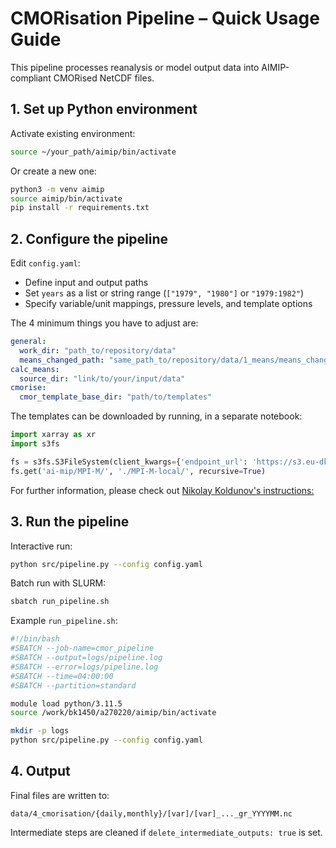 # CMORisation Pipeline – Quick Usage Guide

This pipeline processes reanalysis or model output data into AIMIP-compliant CMORised NetCDF files.

## 1. Set up Python environment

Activate existing environment:

```bash
source ~/your_path/aimip/bin/activate
````

Or create a new one:

```bash
python3 -m venv aimip
source aimip/bin/activate
pip install -r requirements.txt
```

## 2. Configure the pipeline

Edit `config.yaml`:

* Define input and output paths
* Set `years` as a list or string range (`["1979", "1980"]` or `"1979:1982"`)
* Specify variable/unit mappings, pressure levels, and template options

The 4 minimum things you have to adjust are:

```yaml
general:
  work_dir: "path_to/repository/data"
  means_changed_path: "same_path_to/repository/data/1_means/means_changed.json"
calc_means:
  source_dir: "link/to/your/input/data"
cmorise:
  cmor_template_base_dir: "path/to/templates"
```

The templates can be downloaded by running, in a separate notebook:

```python
import xarray as xr
import s3fs

fs = s3fs.S3FileSystem(client_kwargs={'endpoint_url': 'https://s3.eu-dkrz-1.dkrz.cloud'},anon=True)
fs.get('ai-mip/MPI-M/', './MPI-M-local/', recursive=True)
```
For further information, please check out [Nikolay Koldunov's instructions:](https://github.com/koldunovn/aimip/blob/main/data_read/data_reading_examples.ipynb)

## 3. Run the pipeline

Interactive run:

```bash
python src/pipeline.py --config config.yaml
```

Batch run with SLURM:

```bash
sbatch run_pipeline.sh
```

Example `run_pipeline.sh`:

```bash
#!/bin/bash
#SBATCH --job-name=cmor_pipeline
#SBATCH --output=logs/pipeline.log
#SBATCH --error=logs/pipeline.log
#SBATCH --time=04:00:00
#SBATCH --partition=standard

module load python/3.11.5
source /work/bk1450/a270220/aimip/bin/activate

mkdir -p logs
python src/pipeline.py --config config.yaml
```

## 4. Output

Final files are written to:

```
data/4_cmorisation/{daily,monthly}/[var]/[var]_..._gr_YYYYMM.nc
```

Intermediate steps are cleaned if `delete_intermediate_outputs: true` is set.
